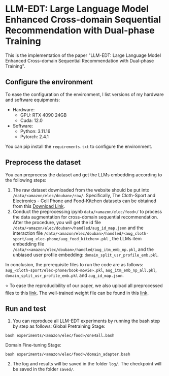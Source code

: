 # LLM-EDT: Large Language Model Enhanced Cross-domain Sequential Recommendation with Dual-phase Training

This is the implementation of the paper "LLM-EDT: Large Language Model Enhanced Cross-domain Sequential Recommendation with Dual-phase Training".

## Configure the environment

To ease the configuration of the environment, I list versions of my hardware and software equipments:

- Hardware:
  - GPU: RTX 4090 24GB
  - Cuda: 12.0
- Software:
  - Python: 3.11.16
  - Pytorch: 2.4.1

You can pip install the `requirements.txt` to configure the environment.

## Preprocess the dataset

You can preprocess the dataset and get the LLMs embedding according to the following steps:

1. The raw dataset downloaded from the website should be put into `/data/<amazon/elec/douban>/raw/`. Specifically, The Cloth-Sport and Electronics - Cell Phone and Food-Kitchen datasets can be obtained from this [Download Link](https://cseweb.ucsd.edu/~jmcauley/datasets/amazon_v2/).
2. Conduct the preprocessing ipynb `data/<amazon/elec/food>/` to process the data augmentation for cross-domain sequential recommendation. After the procedure, you will get the id file  `/data/<amazon/elec/douban>/handled/aug_id_map.json` and the interaction file  `/data/<amazon/elec/douban>/handled/<aug_cloth-sport/aug_elec-phone/aug_food_kitchen>.pkl` , the LLMs item embedding file `/data/<<amazon/elec/douban>/handled/aug_itm_emb_np.pkl`, and the unbiased user profile embedding: `domain_split_usr_profile_emb.pkl`.

In conclusion, the prerequisite files to run the code are as follows: `aug_<cloth-sport/elec-phone/book-movie>.pkl`, `aug_itm_emb_np_all.pkl`, `domain_split_usr_profile_emb.pkl` and `aug_id_map.json`.

⭐️ To ease the reproducibility of our paper, we also upload all preprocessed files to this [link](https://ufile.io/fgq2m3b4).
The well-trained weight file can be found in this [link](https://ufile.io/rrvaj2n2).
## Run and test

1. You can reproduce all LLM-EDT experiments by running the bash step by step as follows:
Global Pretraining Stage:
```
bash experiments/<amazon/elec/food>/one4all.bash
```
Domain Fine-tuning Stage:
```
bash experiments/<amazon/elec/food>/domain_adapter.bash
```

2. The log and results will be saved in the folder `log/`. The checkpoint will be saved in the folder `saved/`.
